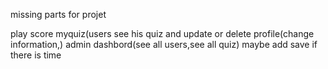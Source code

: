 missing parts for projet 

play
score
myquiz(users see his quiz and update or delete
profile(change information,)
admin dashbord(see all users,see all quiz)
maybe add save if there is time


